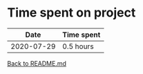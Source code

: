 Time spent on project
=====================

| Date       | Time spent   |
| ---------- | ------------ |
| 2020-07-29 | 0.5 hours    |

[Back to README.md](README.md)
